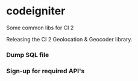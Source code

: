 codeigniter
===========

Some common libs for CI 2

Releasing the CI 2 Geolocation & Geocoder library.

### Dump SQL file

### Sign-up for required API's
